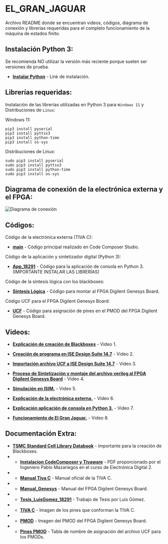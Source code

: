 # EL_GRAN_JAGUAR
Archivo README donde se encuentran videos, códigos, diagrama de conexión y librerías requeridas para el completo funcionamiento de la máquina de estados finito.

## Instalación Python 3:

Se recomienda NO utilizar la versión más reciente porque suelen ser versiones de prueba.

- __[Instalar Python](https://www.python.org/downloads/)__ - Link de instalación. 

## Librerías requeridas:

Instalación de las librerías utilizadas en Python 3 para `Windows 11` y Distribuciones de `Linux`:

Windows 11:

    pip3 install pyserial
    pip3 install pyttsx3
    pip3 install python-time
    pip3 install os-sys

Distribuciones de Linux:

    sudo pip3 install pyserial
    sudo pip3 install pyttsx3
    sudo pip3 install python-time
    sudo pip3 install os-sys
    
## Diagrama de conexión de la electrónica externa y el FPGA:

![Diagrama de conexión](https://github.com/Luis-Gomez98/EL_GRAN_JAGUAR/blob/main/Diagramas%20de%20Conexi%C3%B3n/CONEXION%20FPGA%20TIVA%20C.png)

## Códigos:

Código de la electrónica externa (TIVA C):

- __[main](https://github.com/Luis-Gomez98/EL_GRAN_JAGUAR/blob/main/main.c)__ - Código principal realizado en Code Composer Studio.

Código de la aplicación y sintetizador digital (Python 3): 

- __[App_18291](https://github.com/Luis-Gomez98/EL_GRAN_JAGUAR/blob/main/App_18291.py)__ - Código para la aplicación de consola en Python 3. (IMPORTANTE INSTALAR LAS LIBRERÍAS)

Código de la síntesis lógica con los blackboxes: 

- __[Síntesis Lógica](https://github.com/Luis-Gomez98/EL_GRAN_JAGUAR/blob/main/Montaje%20FPGA%20Digilent%20Genesys%20Board/SL1.v)__ - Código para montar al FPGA Digilent Genesys Board.

Código UCF para el FPGA Digilent Genesys Board: 

- __[UCF](https://github.com/Luis-Gomez98/EL_GRAN_JAGUAR/blob/main/Montaje%20FPGA%20Digilent%20Genesys%20Board/IO_PIN.ucf)__ - Código para asignación de pines en el PMOD del FPGA Digilent Genesys Board.

## Videos:

- __[Explicación de creación de Blackboxes](https://youtu.be/-3zbbkzytVc)__ - Video 1.

- __[Creación de programa en ISE Design Suite 14.7](https://youtu.be/HMclKwUTCZg)__ - Video 2.

- __[Importación archivo UCF a ISE Design Suite 14.7](https://youtu.be/LNEaPkqEDcc)__ - Video 3.

- __[Proceso de Sintetización y montaje del archivo verilog al FPGA Digilent Genesys Board](https://youtu.be/ttubQtCyglY)__ - Video 4.

- __[Simulación en ISIM.](https://youtu.be/42cC32TNNTo)__ - Video 5.

- __[Explicación de la electrónica externa.](https://youtu.be/I-KUMfvtae4)__ - Video 6.

- __[Explicación aplicación de consola en Python 3.](https://youtu.be/klTiH55PLWs)__ - Video 7.

- __[Funcionamiento de El Gran Jaguar.](https://youtu.be/QU9_QRYPk8c)__ - Video 8.

## Documentación Extra:

- __[TSMC Standard Cell Library Databook](https://github.com/Luis-Gomez98/EL_GRAN_JAGUAR/blob/main/Documentaci%C3%B3n%20extra/DB_TCB018GBWP7TLT_270A.pdf)__ - Importante para la creación de Blackboxes.
- - __[Instalacion CodeComposer y Tivaware](https://github.com/Luis-Gomez98/EL_GRAN_JAGUAR/blob/main/Documentaci%C3%B3n%20extra/Instalacion%20CodeComposer%20y%20Tivaware.pdf)__ - PDF proporcionado por el Ingeniero Pablo Mazariegos en el curso de Electrónica Digital 2.
- - __[Manual Tiva C](https://github.com/Luis-Gomez98/EL_GRAN_JAGUAR/blob/main/Documentaci%C3%B3n%20extra/MANUAL%20TIVA%20C.pdf)__ - Manual oficial de la TIVA C.
- - __[Manual_Genesys](https://github.com/Luis-Gomez98/EL_GRAN_JAGUAR/blob/main/Documentaci%C3%B3n%20extra/Manual_Genesys.pdf)__ - Manual del FPGA Digilent Genesys Board.
- - __[Tesis_LuisGomez_18291](https://github.com/Luis-Gomez98/EL_GRAN_JAGUAR/blob/main/Documentaci%C3%B3n%20extra/Tesis_LuisGomez_18291.pdf)__ - Trabajo de Tesis por Luis Gómez.
- - __[TIVA C](https://github.com/Luis-Gomez98/EL_GRAN_JAGUAR/blob/main/Documentaci%C3%B3n%20extra/pinoutC.jpg)__ - Imagen de los pines que conforman la TIVA C.
- - __[PMOD](https://github.com/Luis-Gomez98/EL_GRAN_JAGUAR/blob/main/Documentaci%C3%B3n%20extra/pmod1.JPG)__ - Imagen del PMOD del FPGA Digilent Genesys Board.
- - __[Pines PMOD](https://github.com/Luis-Gomez98/EL_GRAN_JAGUAR/blob/main/Documentaci%C3%B3n%20extra/pmod_pinouot.JPG)__ - Tabla de nombre de asignación del archivo UCF para los PMODs.
